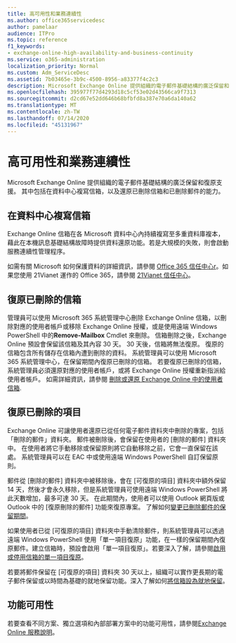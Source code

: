 ```yaml
---
title: 高可用性和業務連續性
ms.author: office365servicedesc
author: pamelaar
audience: ITPro
ms.topic: reference
f1_keywords:
- exchange-online-high-availability-and-business-continuity
ms.service: o365-administration
localization_priority: Normal
ms.custom: Adm_ServiceDesc
ms.assetid: 7b03465e-3b9c-4500-8956-a83377f4c2c3
description: Microsoft Exchange Online 提供組織的電子郵件基礎結構的廣泛保留和復原支援。 其中包括在資料中心複寫信箱，以及還原已刪除信箱和已刪除郵件的能力。
ms.openlocfilehash: 395977f77d4293d18c5cf53e02d43566ca9f7313
ms.sourcegitcommit: d2cd67e52dd646b68bfbfd8a387e70a6da140a62
ms.translationtype: MT
ms.contentlocale: zh-TW
ms.lasthandoff: 07/14/2020
ms.locfileid: "45131967"
---
```

# <a name="high-availability-and-business-continuity"></a>高可用性和業務連續性

Microsoft Exchange Online 提供組織的電子郵件基礎結構的廣泛保留和復原支援。 其中包括在資料中心複寫信箱，以及還原已刪除信箱和已刪除郵件的能力。
  
## <a name="mailbox-replication-at-data-centers"></a>在資料中心複寫信箱

Exchange Online 信箱在各 Microsoft 資料中心內持續複寫至多重資料庫複本，藉此在本機訊息基礎結構故障時提供資料還原功能。若是大規模的失敗，則會啟動服務連續性管理程序。
  
如需有關 Microsoft 如何保護資料的詳細資訊，請參閱 [Office 365 信任中心r](https://go.microsoft.com/fwlink/p/?LinkId=299135)。如果您使用 21Vianet 運作的 Office 365，請參閱 [21Vianet 信任中心](https://www.21vbluecloud.com/office365/trustcenter/onlineservices.mdl)。
  
## <a name="deleted-mailbox-recovery"></a>復原已刪除的信箱

管理員可以使用 Microsoft 365 系統管理中心刪除 Exchange Online 信箱，以刪除對應的使用者帳戶或移除 Exchange Online 授權，或是使用遠端 Windows PowerShell 中的**Remove-Mailbox** Cmdlet 來刪除。 信箱刪除之後，Exchange Online 預設會保留該信箱及其內容 30 天。 30 天後，信箱將無法復原。 復原的信箱包含所有儲存在信箱內遭到刪除的資料。 系統管理員可以使用 Microsoft 365 系統管理中心，在保留期間內復原已刪除的信箱。 若要復原已刪除的信箱，系統管理員必須還原對應的使用者帳戶，或將 Exchange Online 授權重新指派給使用者帳戶。 如需詳細資訊，請參閱 [刪除或還原 Exchange Online 中的使用者信箱](https://go.microsoft.com/fwlink/p/?LinkId=286992).
  
## <a name="deleted-item-recovery"></a>復原已刪除的項目

Exchange Online 可讓使用者還原已從任何電子郵件資料夾中刪除的專案，包括「刪除的郵件」資料夾。 郵件被刪除後，會保留在使用者的 [刪除的郵件] 資料夾中。 在使用者將它手動移除或保留原則將它自動移除之前，它會一直保留在該處。 系統管理員可以在 EAC 中或使用遠端 Windows PowerShell 自訂保留原則。
  
郵件從 [刪除的郵件] 資料夾中被移除後，會在 [可復原的項目] 資料夾中額外保留 14 天，然後才會永久移除，但是系統管理員可使用遠端 Windows PowerShell 將此天數增加，最多可達 30 天。 在此期間內，使用者可以使用 Outlook 網頁版或 Outlook 中的 [復原刪除的郵件] 功能來復原專案。 了解如何[變更已刪除郵件的保留期間](https://go.microsoft.com/fwlink/p/?LinkId=286940)。
  
如果使用者已從 [可復原的項目] 資料夾中手動清除郵件，則系統管理員可以透過遠端 Windows PowerShell 使用「單一項目復原」功能，在一樣的保留期間內復原郵件。建立信箱時，預設會啟用「單一項目復原」。若要深入了解，請參閱[啟用或停用信箱的單一項目復原](https://go.microsoft.com/fwlink/p/?LinkID=286941)。
  
若要將郵件保留在 [可復原的項目] 資料夾 30 天以上，組織可以實作更長期的電子郵件保留或以時間為基礎的就地保留功能。深入了解如何[將信箱設為就地保留](https://go.microsoft.com/fwlink/p/?LinkId=271746)。
  
## <a name="feature-availability"></a>功能可用性

若要查看不同方案、獨立選項和內部部署方案中的功能可用性，請參閱[Exchange Online 服務說明](exchange-online-service-description.md)。
  
